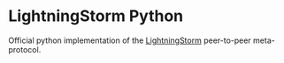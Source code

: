 # LightningStorm Python

Official python implementation of the [LightningStorm](https://github.com/lightningstorm-project/lightningstorm) peer-to-peer meta-protocol.
